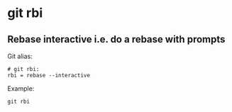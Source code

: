 # git rbi

## Rebase interactive i.e. do a rebase with prompts

Git alias:

```git
# git rbi: 
rbi = rebase --interactive
```

Example:

```shell
git rbi
```
